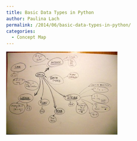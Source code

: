 ```yaml
---
title: Basic Data Types in Python
author: Paulina Lach
permalink: /2014/06/basic-data-types-in-python/
categories:
  - Concept Map
---
```

[<img src="/uploads/2014/06/map-300x225.jpg" alt="map" width="300" height="225" class="alignnone size-medium wp-image-7914" />][1]

 [1]: /uploads/2014/06/map.jpg
